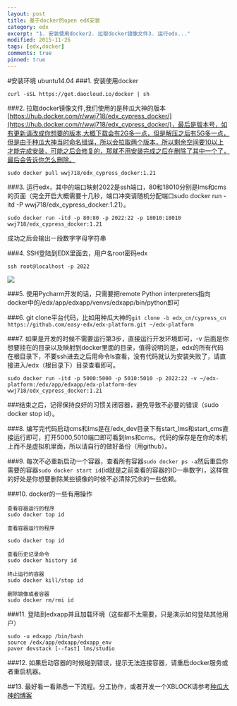 ```yaml
---
layout: post
title: 基于docker的open edX安装
category: edx
excerpt: "1. 安装使用docker2. 拉取docker镜像文件3. 运行edx..."
modified: 2015-11-26
tags: [edx,docker]
comments: true
pinned: true
---
```



#安装环境 ubuntu14.04
###1. 安装使用docker

```
curl -sSL https://get.daocloud.io/docker | sh
```

###2. 拉取docker镜像文件,我们使用的是种瓜大神的版本[https://hub.docker.com/r/wwj718/edx_cypress_docker/](https://hub.docker.com/r/wwj718/edx_cypress_docker/)，最后是版本号，如有更新请改成你想要的版本,大概下载会有2G多一点，但是解压之后有5G多一点，但是由于种瓜大神当时命名错误，所以会拉取两个版本，所以剩余空间要10以上才能完成安装，可能之后会修复的，那就不用安装完成之后在删除了其中一个了，最后会告诉你怎么删除。

```
sudo docker pull wwj718/edx_cypress_docker:1.21
```

###3. 运行edx，其中的端口映射2022是ssh端口，80和18010分别是lms和cms的页面（完全开启大概需要十几秒，端口冲突请随机分配端口sudo docker run -itd -P wwj718/edx_cypress_docker:1.21）。
```
sudo docker run -itd -p 80:80 -p 2022:22 -p 18010:18010 wwj718/edx_cypress_docker:1.21
```
成功之后会输出一段数字字母字符串

###4. SSH登陆到EDX里面去，用户名root密码edx

```
ssh root@localhost -p 2022
```
![](http://i.imgur.com/LSjenoJ.jpg)

###5. 使用Pycharm开发的话，只需要把remote Python interpreters指向docker中的/edx/app/edxapp/venvs/edxapp/bin/python即可

###6. git clone平台代码，比如用种瓜大神的`git clone -b edx_cn/cypress_cn https://github.com/easy-edx/edx-platform.git ~/edx-platform`

###7. 如果是开发的时候不需要运行第3步，直接运行开发环境即可，-v 后面是你想要挂在的目录以及映射到docker里面的目录，值得说明的是，edx的所有代码在根目录下，不要ssh进去之后用命令ls查看，没有代码就认为安装失败了，请直接进入/edx（根目录下）目录查看即可。

```
sudo docker run -itd -p 5000:5000 -p 5010:5010 -p 2022:22 -v ~/edx-platform:/edx/app/edxapp/edx-platform-dev wwj718/edx_cypress_docker:1.21
```
###结束之后，记得保持良好的习惯关闭容器，避免导致不必要的错误（sudo docker stop id）。

###8. 编写完代码启动cms和lms是在/edx_dev目录下有start_lms和start_cms直接运行即可，打开5000,5010端口即可看到lms和cms。代码的保存是在你的本机上而不是虚拟机里面，所以请自行的做好备份（用github）。

###9. 每次不必重新启动一个容器，查看所有容器`sudo docker ps -a`然后重启你需要的容器`sudo docker start id`(id就是之前查看的容器的ID一串数字)，这样做的好处是你想要删除某些镜像的时候不必清除冗余的一些依赖。

###10. docker的一些有用操作
```
查看容器运行的程序
sudo docker top id

查看容器运行的程序

sudo docker top id

查看历史记录命令
sudo docker history id

终止运行的容器
sudo docker kill/stop id

删除镜像或者容器
sudo docker rm/rmi id
```

###11. 登陆到edxapp并且加载环境（这些都不太需要，只是演示如何登陆其他用户）
```
sudo -u edxapp /bin/bash
source /edx/app/edxapp/edxapp_env
paver devstack [--fast] lms/studio
```

###12. 如果启动容器的时候碰到错误，提示无法连接容器，请重启docker服务或者重启机器。

##13. 最好看一看熟悉一下流程。分工协作，或者开发一个XBLOCK请参考[种瓜大神的博客](http://wwj718.github.io/install-youkuXblock-into-edx.html)


